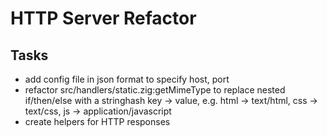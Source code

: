 # HTTP Server Refactor

## Tasks

* add config file in json format to specify host, port
* refactor src/handlers/static.zig:getMimeType to replace nested if/then/else with a stringhash key -> value, e.g. html -> text/html, css -> text/css, js -> application/javascript
* create helpers for HTTP responses

